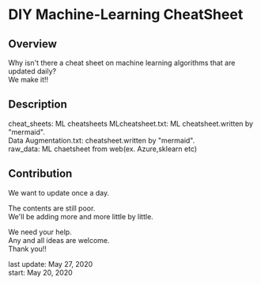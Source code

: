 # DIY Machine-Learning CheatSheet

## Overview
Why isn't there a cheat sheet on machine learning algorithms that are updated daily?  
We make it!!

## Description
cheat_sheets: ML cheatsheets
    MLcheatsheet.txt:  ML cheatsheet.written by "mermaid".  
    Data Augmentation.txt:  cheatsheet.written by "mermaid".  
raw_data:  ML chaetsheet from web(ex. Azure,sklearn etc)

## Contribution
We want to update once a day.

The contents are still poor.   
We'll be adding more and more little by little.

We need your help.  
Any and all ideas are welcome.  
Thank you!!

last update: May 27, 2020  
start: May 20, 2020
